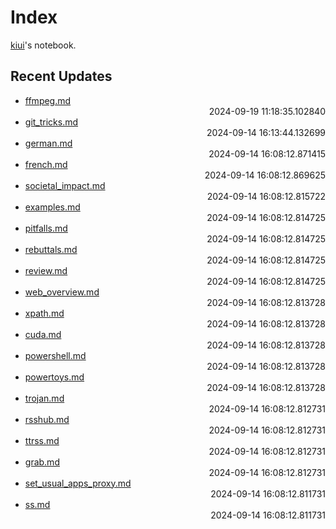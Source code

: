 
# Index

[kiui](https://kiui.moe/)'s notebook.

## Recent Updates
- [ffmpeg.md](linux\ffmpeg/) <div style="text-align: right">2024-09-19 11:18:35.102840</div>
- [git_tricks.md](linux\git_tricks/) <div style="text-align: right">2024-09-14 16:13:44.132699</div>
- [german.md](language\german/) <div style="text-align: right">2024-09-14 16:08:12.871415</div>
- [french.md](language\french/) <div style="text-align: right">2024-09-14 16:08:12.869625</div>
- [societal_impact.md](writings\societal_impact/) <div style="text-align: right">2024-09-14 16:08:12.815722</div>
- [examples.md](writings\examples/) <div style="text-align: right">2024-09-14 16:08:12.814725</div>
- [pitfalls.md](writings\pitfalls/) <div style="text-align: right">2024-09-14 16:08:12.814725</div>
- [rebuttals.md](writings\rebuttals/) <div style="text-align: right">2024-09-14 16:08:12.814725</div>
- [review.md](writings\review/) <div style="text-align: right">2024-09-14 16:08:12.814725</div>
- [web_overview.md](web\web_overview/) <div style="text-align: right">2024-09-14 16:08:12.813728</div>
- [xpath.md](web\scrape\xpath/) <div style="text-align: right">2024-09-14 16:08:12.813728</div>
- [cuda.md](windows\cuda/) <div style="text-align: right">2024-09-14 16:08:12.813728</div>
- [powershell.md](windows\powershell/) <div style="text-align: right">2024-09-14 16:08:12.813728</div>
- [powertoys.md](windows\powertoys/) <div style="text-align: right">2024-09-14 16:08:12.813728</div>
- [trojan.md](web\proxy\trojan/) <div style="text-align: right">2024-09-14 16:08:12.812731</div>
- [rsshub.md](web\rss\rsshub/) <div style="text-align: right">2024-09-14 16:08:12.812731</div>
- [ttrss.md](web\rss\ttrss/) <div style="text-align: right">2024-09-14 16:08:12.812731</div>
- [grab.md](web\scrape\grab/) <div style="text-align: right">2024-09-14 16:08:12.812731</div>
- [set_usual_apps_proxy.md](web\proxy\set_usual_apps_proxy/) <div style="text-align: right">2024-09-14 16:08:12.811731</div>
- [ss.md](web\proxy\ss/) <div style="text-align: right">2024-09-14 16:08:12.811731</div>
